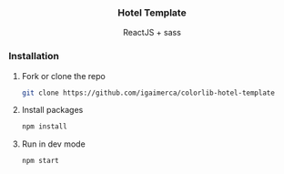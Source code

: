 <div align="center">
  <h3 align="center">Hotel Template</h3>

  <p align="center">
     ReactJS + sass
  </p>
</div>

### Installation

1. Fork or clone the repo
   ```sh
   git clone https://github.com/igaimerca/colorlib-hotel-template
   ```
2. Install packages
   ```sh
   npm install
   ```
2. Run in dev mode
   ```sh
   npm start
   ```
